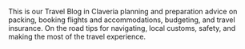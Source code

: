 This is our Travel Blog in Claveria planning and preparation advice on packing, booking flights and accommodations, budgeting, and travel insurance.
On the road tips for navigating, local customs, safety, and making the most of the travel experience.
